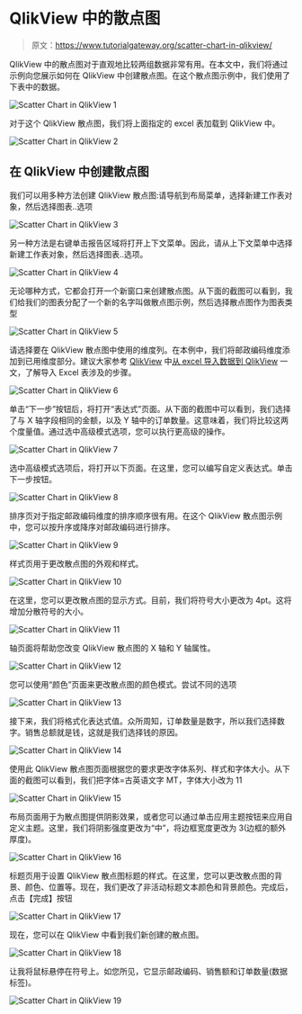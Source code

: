 # QlikView 中的散点图

> 原文：<https://www.tutorialgateway.org/scatter-chart-in-qlikview/>

QlikView 中的散点图对于直观地比较两组数据非常有用。在本文中，我们将通过示例向您展示如何在 QlikView 中创建散点图。在这个散点图示例中，我们使用了下表中的数据。

![Scatter Chart in QlikView 1](img/2a96a1fdad94aeaae1b3060e6e5af25f.png)

对于这个 QlikView 散点图，我们将上面指定的 excel 表加载到 QlikView 中。

![Scatter Chart in QlikView 2](img/31e66ce82e9ed944d1f0117407d4f310.png)

## 在 QlikView 中创建散点图

我们可以用多种方法创建 QlikView 散点图:请导航到布局菜单，选择新建工作表对象，然后选择图表..选项

![Scatter Chart in QlikView 3](img/297bae8a64b6c0ca77a4dc656886435c.png)

另一种方法是右键单击报告区域将打开上下文菜单。因此，请从上下文菜单中选择新建工作表对象，然后选择图表..选项。

![Scatter Chart in QlikView 4](img/a2a75594651d3c67aca2e7ed4e8a64da.png)

无论哪种方式，它都会打开一个新窗口来创建散点图。从下面的截图可以看到，我们给我们的图表分配了一个新的名字叫做散点图示例，然后选择散点图作为图表类型

![Scatter Chart in QlikView 5](img/0207ba224d2edd61eb78a894f993beba.png)

请选择要在 QlikView 散点图中使用的维度列。在本例中，我们将邮政编码维度添加到已用维度部分。建议大家参考 [QlikView](https://www.tutorialgateway.org/qlikview-tutorial/) 中[从 excel 导入数据到 QlikView](https://www.tutorialgateway.org/import-data-from-excel-to-qlikview/) 一文，了解导入 Excel 表涉及的步骤。

![Scatter Chart in QlikView 6](img/9677dff5bfa5a6d2796dc0ba92b9008b.png)

单击“下一步”按钮后，将打开“表达式”页面。从下面的截图中可以看到，我们选择了与 X 轴字段相同的金额，以及 Y 轴中的订单数量。这意味着，我们将比较这两个度量值。通过选中高级模式选项，您可以执行更高级的操作。

![Scatter Chart in QlikView 7](img/b61171e255d0d17b212cbca540585a19.png)

选中高级模式选项后，将打开以下页面。在这里，您可以编写自定义表达式。单击下一步按钮。

![Scatter Chart in QlikView 8](img/9515cefa1c50884b69c1bf1393fc141c.png)

排序页对于指定邮政编码维度的排序顺序很有用。在这个 QlikView 散点图示例中，您可以按升序或降序对邮政编码进行排序。

![Scatter Chart in QlikView 9](img/0cfff05c720bd6d7aa4e58a3d7974647.png)

样式页用于更改散点图的外观和样式。

![Scatter Chart in QlikView 10](img/121492d29059d337275cbc6d702f8ce2.png)

在这里，您可以更改散点图的显示方式。目前，我们将符号大小更改为 4pt。这将增加分散符号的大小。

![Scatter Chart in QlikView 11](img/a1149dcdd45699f776a133cf1645a4ec.png)

轴页面将帮助您改变 QlikView 散点图的 X 轴和 Y 轴属性。

![Scatter Chart in QlikView 12](img/965250fb8cded6793c4adf9a1e7afe87.png)

您可以使用“颜色”页面来更改散点图的颜色模式。尝试不同的选项

![Scatter Chart in QlikView 13](img/c63612f093106b2903b38a85f4b0d95f.png)

接下来，我们将格式化表达式值。众所周知，订单数量是数字，所以我们选择数字。销售总额就是钱，这就是我们选择钱的原因。

![Scatter Chart in QlikView 14](img/0989329a1d895dee1766d60f5613262f.png)

使用此 QlikView 散点图页面根据您的要求更改字体系列、样式和字体大小。从下面的截图可以看到，我们把字体=古英语文字 MT，字体大小改为 11

![Scatter Chart in QlikView 15](img/48cf691e046c18e8f59990c6334d87d9.png)

布局页面用于为散点图提供阴影效果，或者您可以通过单击应用主题按钮来应用自定义主题。这里，我们将阴影强度更改为“中”，将边框宽度更改为 3(边框的额外厚度)。

![Scatter Chart in QlikView 16](img/e45f7f0ad7b647c0787dd0629521dfd2.png)

标题页用于设置 QlikView 散点图标题的样式。在这里，您可以更改散点图的背景、颜色、位置等。现在，我们更改了非活动标题文本颜色和背景颜色。完成后，点击【完成】按钮

![Scatter Chart in QlikView 17](img/e294aef14ad46e431b5415a362ef2b81.png)

现在，您可以在 QlikView 中看到我们新创建的散点图。

![Scatter Chart in QlikView 18](img/87eab34d56400c79b7b1d5fe1c1ec83a.png)

让我将鼠标悬停在符号上。如您所见，它显示邮政编码、销售额和订单数量(数据标签)。

![Scatter Chart in QlikView 19](img/fc1a85b18ea70a37e0a45c9ccc12ad41.png)
